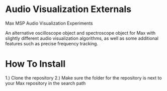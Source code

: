 # Audio Visualization Externals
Max MSP Audio Visualization Experiments

An alternative oscilloscope object and spectroscope object for Max with slightly different
audio visualization algorithms, as well as some additional features such as precise frequency 
tracking.


# How To Install
1.) Clone the repository
2.) Make sure the folder for the repository is next to your Max repository in the search path
